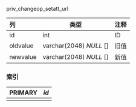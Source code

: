 priv_changeop_setatt_url

| 列       | 类型                    | 注释 |
| :------- | ----------------------- | ---- |
| id       | int                     | ID   |
| oldvalue | varchar(2048) *NULL* [] | 旧值 |
| newvalue | varchar(2048) *NULL* [] | 新值 |

### 索引

| PRIMARY | *id* |
| :------ | ---- |
|         |      |